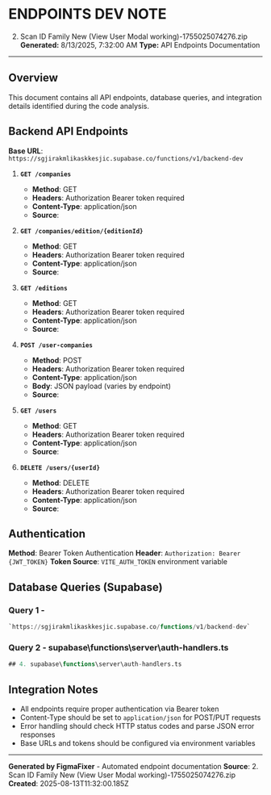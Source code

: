# ENDPOINTS DEV NOTE
2. Scan ID Family New (View User Modal working)-1755025074276.zip
**Generated:** 8/13/2025, 7:32:00 AM
**Type:** API Endpoints Documentation

---

## Overview
This document contains all API endpoints, database queries, and integration details identified during the code analysis.

## Backend API Endpoints

**Base URL**: `https://sgjirakmlikaskkesjic.supabase.co/functions/v1/backend-dev`

1. **`GET /companies`**
   - **Method**: GET
   - **Headers**: Authorization Bearer token required
   - **Content-Type**: application/json
   - **Source**: 

2. **`GET /companies/edition/{editionId}`**
   - **Method**: GET
   - **Headers**: Authorization Bearer token required
   - **Content-Type**: application/json
   - **Source**: 

3. **`GET /editions`**
   - **Method**: GET
   - **Headers**: Authorization Bearer token required
   - **Content-Type**: application/json
   - **Source**: 

4. **`POST /user-companies`**
   - **Method**: POST
   - **Headers**: Authorization Bearer token required
   - **Content-Type**: application/json
   - **Body**: JSON payload (varies by endpoint)
   - **Source**: 

5. **`GET /users`**
   - **Method**: GET
   - **Headers**: Authorization Bearer token required
   - **Content-Type**: application/json
   - **Source**: 

6. **`DELETE /users/{userId}`**
   - **Method**: DELETE
   - **Headers**: Authorization Bearer token required
   - **Content-Type**: application/json
   - **Source**: 

## Authentication

**Method**: Bearer Token Authentication
**Header**: `Authorization: Bearer {JWT_TOKEN}`
**Token Source**: `VITE_AUTH_TOKEN` environment variable

## Database Queries (Supabase)

### Query 1 - 
```sql
`https://sgjirakmlikaskkesjic.supabase.co/functions/v1/backend-dev`
```

### Query 2 - supabase\functions\server\auth-handlers.ts
```sql
## 4. supabase\functions\server\auth-handlers.ts
```

## Integration Notes

- All endpoints require proper authentication via Bearer token
- Content-Type should be set to `application/json` for POST/PUT requests
- Error handling should check HTTP status codes and parse JSON error responses
- Base URLs and tokens should be configured via environment variables

---

**Generated by FigmaFixer** - Automated endpoint documentation
**Source**: 2. Scan ID Family New (View User Modal working)-1755025074276.zip
**Created**: 2025-08-13T11:32:00.185Z